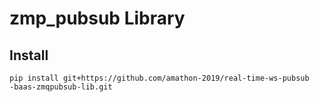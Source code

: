 # zmp_pubsub Library

## Install

```
pip install git+https://github.com/amathon-2019/real-time-ws-pubsub
-baas-zmqpubsub-lib.git
```
